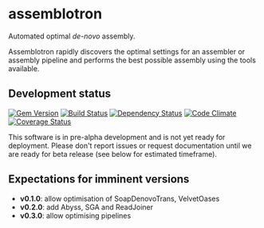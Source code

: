 assemblotron
============

Automated optimal *de-novo* assembly.

Assemblotron rapidly discovers the optimal settings for an assembler or assembly pipeline and performs the best possible assembly using the tools available.

## Development status

[![Gem Version](https://badge.fury.io/rb/assemblotron.png)][gem]
[![Build Status](https://secure.travis-ci.org/Blahah/assemblotron.png?branch=master)][travis]
[![Dependency Status](https://gemnasium.com/Blahah/assemblotron.png?travis)][gemnasium]
[![Code Climate](https://codeclimate.com/github/Blahah/assemblotron.png)][codeclimate]
[![Coverage Status](https://coveralls.io/repos/Blahah/assemblotron/badge.png?branch=master)][coveralls]

[gem]: https://badge.fury.io/rb/assemblotron
[travis]: https://travis-ci.org/Blahah/assemblotron
[gemnasium]: https://gemnasium.com/Blahah/assemblotron
[codeclimate]: https://codeclimate.com/github/Blahah/assemblotron
[coveralls]: https://coveralls.io/r/Blahah/assemblotron

This software is in pre-alpha development and is not yet ready for deployment. 
Please don't report issues or request documentation until we are ready for beta release (see below for estimated timeframe).

## Expectations for imminent versions

* **v0.1.0**: allow optimisation of SoapDenovoTrans, VelvetOases
* **v0.2.0**: add Abyss, SGA and ReadJoiner
* **v0.3.0**: allow optimising pipelines